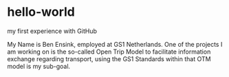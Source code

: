 # hello-world
my first experience with GitHub

My Name is Ben Ensink, employed at GS1 Netherlands.
One of the projects I am working on is the so-called Open Trip Model to facilitate information exchange regarding transport, using the GS1 Standards within that OTM model is my sub-goal.
